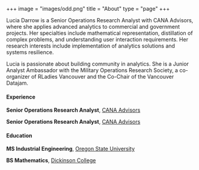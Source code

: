 +++
image = "images/odd.png"
title = "About"
type = "page"
+++

Lucia Darrow is a Senior Operations Research Analyst with CANA Advisors, where she applies advanced analytics to commercial and government projects.  Her specialties include mathematical representation, distillation of complex problems, and understanding user interaction requirements. Her research interests include implementation of analytics solutions and systems resilience. 

Lucia is passionate about building community in analytics. She is a Junior Analyst Ambassador with the Military Operations Research Society, a co-organizer of RLadies Vancouver and the Co-Chair of the Vancouver Datajam. 

#### Experience

**Senior Operations Research Analyst**, [CANA Advisors](https://www.canallc.com/)

**Senior Operations Research Analyst**, [CANA Advisors](https://www.canallc.com/)

#### Education

**MS Industrial Engineering**, [Oregon State University](https://www.canallc.com/)

**BS Mathematics**, [Dickinson College](https://www.canallc.com/)

